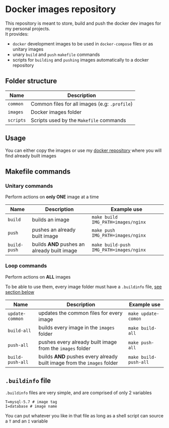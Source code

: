 # Docker images repository

This repository is meant to store, build and push the docker dev images for my personal projects.  
It provides:
- `docker` development images to be used in `docker-compose` files or as unitary images
- unary `build` and `push` `makefile` commands 
- scripts for `building` and `pushing` images automatically to a docker repository 

## Folder structure
| Name | Description |
|------|-------------|
| `common` | Common files for all images (e.g: `.profile`) |
| `images` | Docker images folder |
| `scripts` | Scripts used by the `Makefile` commands |

## Usage
You can either copy the images or use my [docker repository](https://hub.docker.com/u/titiyoyo) where you will find already built images

## Makefile commands

### Unitary commands
Perform actions on **only ONE** image at a time 

| Name | Description | Example use |
|------|-------------|-------------|
| `build` | builds an image | `make build IMG_PATH=images/nginx` |
| `push` | pushes an already built image | `make push IMG_PATH=images/nginx` |
| `build-push` | builds **AND** pushes an already built image | `make build-push IMG_PATH=images/nginx` |

### Loop commands
Perform actions on **ALL** images

To be able to use them, every image folder must have a `.buildinfo` file, [see section below](#buildinfo)

| Name | Description | Example use |
|------|-------------|-------------|
| `update-common` | updates the common files for every image | `make update-comon` |  
| `build-all` | builds every image in the `images` folder | `make build-all` |
| `push-all` | pushes every already built image from the `images` folder | `make push-all` |
| `build-push-all` | builds **AND** pushes every already built image from the `images` folder | `make build-push-all` |

## <a id="buildinfo"></a> `.buildinfo` file
`.buildinfo` files are very simple, and are comprised of only 2 variables
```shell
T=mysql-5.7 # image tag
I=database # image name
```
You can put whatever you like in that file as long as a shell script can source a `T` and an `I` variable

